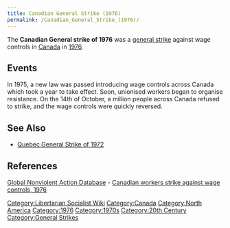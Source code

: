 ```yaml
---
title: Canadian General Strike (1976)
permalink: /Canadian_General_Strike_(1976)/
---
```


The **Canadian General strike of 1976** was a [general
strike](List_of_General_Strikes.md "wikilink") against wage controls in
[Canada](Canada.md "wikilink") in
[1976](Timeline_of_Libertarian_Socialism_in_North_America.md "wikilink").

## Events

In 1975, a new law was passed introducing wage controls across Canada
which took a year to take effect. Soon, unionised workers began to
organise resistance. On the 14th of October, a million people across
Canada refused to strike, and the wage controls were quickly reversed.

## See Also

- [Quebec General Strike of
  1972](Quebec_General_Strike_(1972).md "wikilink")

## References

[Global Nonviolent Action
Database](Global_Nonviolent_Action_Database.md "wikilink") - [Canadian
workers strike against wage controls,
1976](https://nvdatabase.swarthmore.edu/content/canadian-workers-strike-against-wage-controls-1976)

[Category:Libertarian Socialist
Wiki](Category:Libertarian_Socialist_Wiki.md "wikilink")
[Category:Canada](Category:Canada.md "wikilink") [Category:North
America](Category:North_America.md "wikilink")
[Category:1976](Category:1976.md "wikilink")
[Category:1970s](Category:1970s.md "wikilink") [Category:20th
Century](Category:20th_Century.md "wikilink") [Category:General
Strikes](Category:General_Strikes.md "wikilink")
